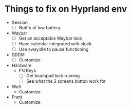 # Things to fix on Hyprland env

- Session
  - [ ] Notify of low battery
- Waybar
  - [ ] Get an acceptable Waybar look
  - [ ] Have calendar integrated with clock
  - [ ] Use swayidle to pause functioning
- SDDM
  - [ ] Customize
- Hardware
  - FN Keys
    - [ ] Get touchpad lock running
    - [ ] See what the 2 screens button work for
- Wofi
  - Customize
- Fnott
  - Customize
